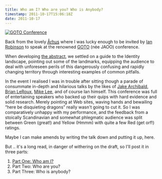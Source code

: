 ```yaml
---
title: Who am I? Who are you? Who is Anybody?
timestamp: 2011-10-17T15:06:18Z
date: 2011-10-17
---
```


<p><a href="http://www.flickr.com/photos/psd/6240449677/" title="GOTO Conference by psd, on Flickr"><img src="http://farm7.static.flickr.com/6238/6240449677_bca0957106_z.jpg" alt="GOTO Conference"></a></p><p>Back from the lovely <a href=""><abbr title="officially called Aarhus for the 7bit Ascii world">Århus</abbr></a> where I was lucky enough to be invited by <span class="vcard"><a rel="friend met colleague" class="fn url" href="http://iansrobinson.com/">Ian Robinson</a></span> to speak at the renowned <span class="vcard"><a class="org fn url" href="http://gotocon.com/aarhus-2011/">GOTO</a></span> (née JAOO) conference.</p><p>When developing <a href="http://lanyrd.com/2011/gotocon-aarhus/sftwx/">the abstract</a>, we settled on a guide to the Identity landscape, pointing out some of the landmarks, equipping the audience to deal with unforeseen perils of this dangerously confusing and rapidly changing territory through interesting examples of common pitfalls.</p><p>In the event I realised I was in trouble after sitting though a parade of consummate in-depth and hilarious talks by the likes of <span class="vcard"><a rel="friend colleague met" class="fn url" href="http://lanyrd.com/profile/jaffathecake/">Jake Archibald</a></span>, <span class="vcard"><a rel="friend colleague met" class="fn url" href="http://brian.io/">Brian LeRoux</a></span>, <span class="vcard"><a rel="met colleague" class="fn url" href="http://le.mu.rs/">Mike Lee</a></span>, <span class=""><a href=""></a></span> and of course Ian himself. This conference was full of entertaining speakers who backed up their quips with hard evidence and solid research. Merely pointing at Web sites, waving hands and bewailing “here be disquieting dragons” really wasn't going to cut it. So I was comparatively unhappy with my performance, and the feedback from a stoically Scandinavian and somewhat phlegmatic audience was split between Green (great!) and Yellow (Hmmm) with quite a few Red (get orf!) ratings.</p><p>Maybe I can make amends by writing the talk down and putting it up, here.</p><p>But .. it's a long read, in danger of withering on the draft, so I'll post it in three parts:</p>
<ol>
	<li><a href="/wai-way-wia-part-one/">Part One: Who am I?</a></li>
	<li>Part Two: Who are you?</li>
	<li>Part Three: Who is anybody?</li>
</ol>